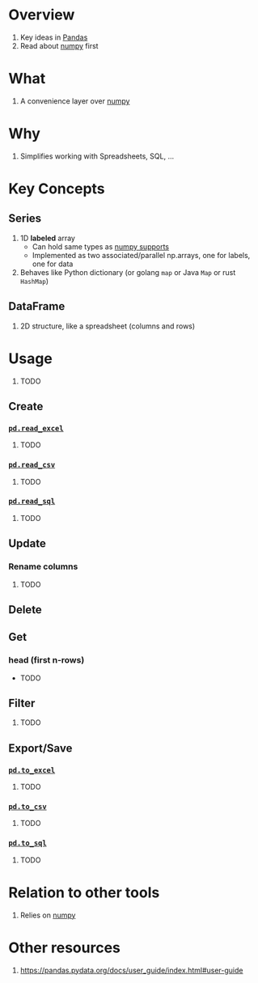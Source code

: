 # Overview
1. Key ideas in [Pandas](https://pandas.pydata.org/) 
1. Read about [numpy](./numpy.md) first


# What
1. A convenience layer over [numpy](./numpy.md)


# Why
1. Simplifies working with Spreadsheets, SQL, ...


# Key Concepts

## Series
1. 1D **labeled** array
    - Can hold same types as [numpy supports](https://numpy.org/doc/stable/user/basics.types.html#array-types-and-conversions-between-types)
    - Implemented as two associated/parallel np.arrays, one for labels, one for data 
1. Behaves like Python dictionary (or golang `map` or Java `Map` or rust `HashMap`)


## DataFrame
1. 2D structure, like a spreadsheet (columns and rows)

# Usage
1. TODO

## Create

### [`pd.read_excel`](TODO)
1. TODO

### [`pd.read_csv`](TODO)
1. TODO

### [`pd.read_sql`](TODO)
1. TODO


## Update

### Rename columns
1. TODO

## Delete

## Get

### head (first n-rows)
- TODO

## Filter
1. TODO


## Export/Save

### [`pd.to_excel`](TODO)
1. TODO

### [`pd.to_csv`](TODO)
1. TODO

### [`pd.to_sql`](TODO)
1. TODO


# Relation to other tools
1. Relies on [numpy](./numpy.md)


# Other resources
1. https://pandas.pydata.org/docs/user_guide/index.html#user-guide

